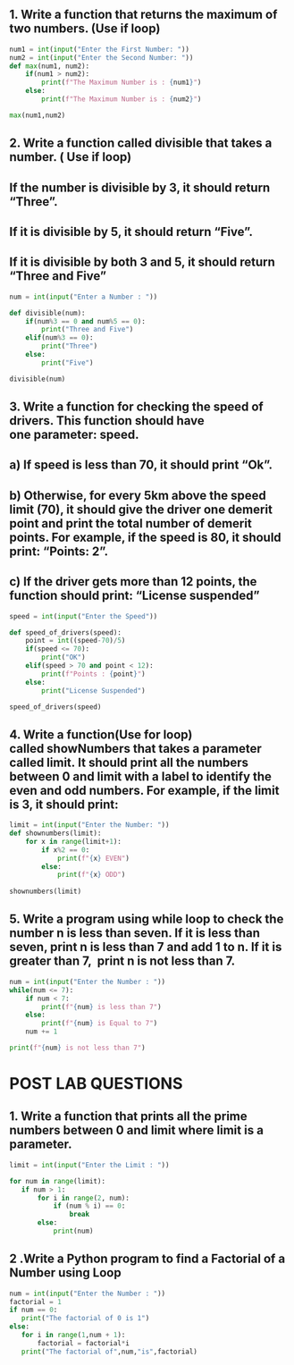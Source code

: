 ## 1. Write a function that returns the maximum of two numbers. (Use if loop)
```py
num1 = int(input("Enter the First Number: "))
num2 = int(input("Enter the Second Number: "))
def max(num1, num2):
    if(num1 > num2):
        print(f"The Maximum Number is : {num1}")
    else:
        print(f"The Maximum Number is : {num2}")

max(num1,num2)
```
## 2. Write a function called divisible that takes a number. ( Use if loop)  
## If the number is divisible by 3, it should return “Three”. 
## If it is divisible by 5, it should return “Five”. 
## If it is divisible by both 3 and 5, it should return “Three and Five”
```py
num = int(input("Enter a Number : "))

def divisible(num):
    if(num%3 == 0 and num%5 == 0):
        print("Three and Five")
    elif(num%3 == 0):
        print("Three")
    else:
        print("Five")

divisible(num)
```
## 3. Write a function for checking the speed of drivers. This function should have one parameter: speed.
## a) If speed is less than 70, it should print “Ok”.
## b) Otherwise, for every 5km above the speed limit (70), it should give the driver one demerit point and print the total number of demerit points. For example, if the speed is 80, it should print: “Points: 2”.
## c) If the driver gets more than 12 points, the function should print: “License suspended”
```py
speed = int(input("Enter the Speed"))

def speed_of_drivers(speed):
    point = int((speed-70)/5)
    if(speed <= 70):
        print("OK")
    elif(speed > 70 and point < 12):
        print(f"Points : {point}")
    else:
        print("License Suspended")

speed_of_drivers(speed)
```
## 4. Write a function(Use for loop) called showNumbers that takes a parameter called limit. It should print all the numbers between 0 and limit with a label to identify the even and odd numbers. For example, if the limit is 3, it should print:
```py
limit = int(input("Enter the Number: "))
def shownumbers(limit):
    for x in range(limit+1):
        if x%2 == 0:
            print(f"{x} EVEN")
        else:
            print(f"{x} ODD")
        
shownumbers(limit)
```
## 5. Write a program using while loop to check the number n is less than seven. If it is less than seven, print n is less than 7 and add 1 to n. If it is greater than 7,  print n is not less than 7.
```py
num = int(input("Enter the Number : "))
while(num <= 7):
    if num < 7:
        print(f"{num} is less than 7")
    else:
        print(f"{num} is Equal to 7")
    num += 1

print(f"{num} is not less than 7")
```

# POST LAB QUESTIONS
## 1. Write a function that prints all the prime numbers between 0 and limit where limit is a parameter.
```py
limit = int(input("Enter the Limit : "))

for num in range(limit):
   if num > 1:
       for i in range(2, num):
           if (num % i) == 0:
               break
       else:
           print(num)
```
## 2 .Write a Python program to find a Factorial of a Number using Loop
```py
num = int(input("Enter the Number : "))
factorial = 1
if num == 0:
   print("The factorial of 0 is 1")
else:
   for i in range(1,num + 1):
       factorial = factorial*i
   print("The factorial of",num,"is",factorial)
```